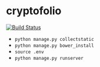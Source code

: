 # cryptofolio

[![Build Status](https://travis-ci.org/msantl/cryptofolio.svg?branch=master)](https://travis-ci.org/msantl/cryptofolio)

* `python manage.py collectstatic`
* `python manage.py bower_install`
* `source .env`
* `python manage.py runserver`
